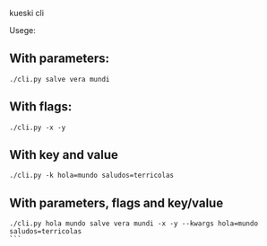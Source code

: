 kueski cli

Usege:

## With parameters:

```
./cli.py salve vera mundi
```

## With flags:


```
./cli.py -x -y
```

## With key and value

```
./cli.py -k hola=mundo saludos=terricolas
```

## With parameters, flags and key/value

````
./cli.py hola mundo salve vera mundi -x -y --kwargs hola=mundo saludos=terricolas
```
